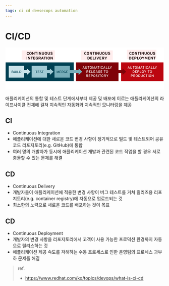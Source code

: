 ```yaml
---
tags: ci cd devsecops automation
---
```


# CI/CD

![](../attachments/2022-07-07-19-32-06.png)

애플리케이션의 통합 및 테스트 단계에서부터 제공 및 배포에 이르는 애플리케이션의 라이프사이클 전체에 걸쳐 지속적인 자동화와 지속적인 모니터링을 제공

## CI 
- Continuous Integration
- 애플리케이션에 대한 새로운 코드 변경 사항이 정기적으로 빌드 및 테스트되어 공유 코드 리포지토리(e.g. GitHub)에 통합
- 여러 명의 개발자가 동시에 애플리케이션 개발과 관련된 코드 작업을 할 경우 서로 충돌할 수 있는 문제를 해결

## CD
- Continuous Delivery
- 개발자들이 애플리케이션에 적용한 변경 사항이 버그 테스트를 거쳐 릴리즈용 리포지토리(e.g. container registry)에 자동으로 업로드되는 것
- 최소한의 노력으로 새로운 코드를 배포하는 것이 목표

## CD
- Continuous Deployment
- 개발자의 변경 사항을 리포지토리에서 고객이 사용 가능한 프로덕션 환경까지 자동으로 릴리스하는 것
- 애플리케이션 제공 속도를 저해하는 수동 프로세스로 인한 운영팀의 프로세스 과부하 문제를 해결

> ref. 
> - https://www.redhat.com/ko/topics/devops/what-is-ci-cd
